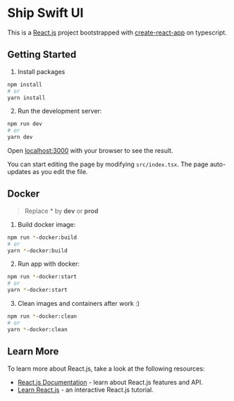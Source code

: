 # Ship Swift UI

This is a [React.js](https://reactjs.org/) project bootstrapped with [create-react-app](https://create-react-app.dev/docs/adding-typescript/) on typescript.

## Getting Started

1. Install packages

```bash
npm install
# or
yarn install
```

2. Run the development server:

```bash
npm run dev
# or
yarn dev
```

Open [localhost:3000](http://localhost:3000) with your browser to see the result.

You can start editing the page by modifying `src/index.tsx`. The page auto-updates as you edit the file.

## Docker

> Replace * by **dev** or **prod**

1. Build docker image:

```bash
npm run *-docker:build
# or
yarn *-docker:build
```

2. Run app with docker:

```bash
npm run *-docker:start
# or
yarn *-docker:start
```

3. Clean images and containers after work :)

```bash
npm run *-docker:clean
# or
yarn *-docker:clean
```

## Learn More

To learn more about React.js, take a look at the following resources:

- [React.js Documentation](https://reactjs.org/docs/getting-started.html) - learn about React.js features and API.
- [Learn React.js](https://reactjs.org/docs/hello-world.html) - an interactive React.js tutorial.
